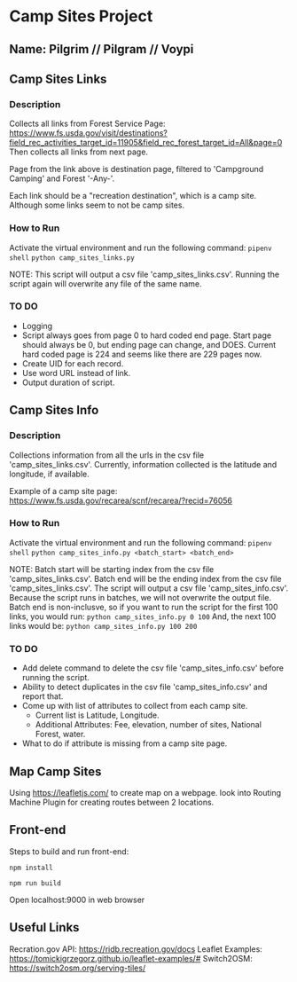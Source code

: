 # Camp Sites Project

## Name: Pilgrim // Pilgram // Voypi

## Camp Sites Links 

### Description
Collects all links from Forest Service Page:
https://www.fs.usda.gov/visit/destinations?field_rec_activities_target_id=11905&field_rec_forest_target_id=All&page=0
Then collects all links from next page.

Page from the link above is destination page, filtered to 'Campground Camping' and Forest '-Any-'.

Each link should be a "recreation destination", which is a camp site. Although some links seem to not be camp sites.


### How to Run
Activate the virtual environment and run the following command:
```pipenv shell```
```python camp_sites_links.py```

NOTE: This script will output a csv file 'camp_sites_links.csv'. Running the script again will overwrite any file of the same name.

### TO DO
- Logging
- Script always goes from page 0 to hard coded end page. Start page should always be 0, but ending page can change, and DOES. Current hard coded page is 224 and seems like there are 229 pages now.
- Create UID for each record.
- Use word URL instead of link.
- Output duration of script. 

## Camp Sites Info

### Description
Collections information from all the urls in the csv file 'camp_sites_links.csv'. Currently, information collected is the latitude and longitude, if available.

Example of a camp site page: https://www.fs.usda.gov/recarea/scnf/recarea/?recid=76056


### How to Run
Activate the virtual environment and run the following command:
```pipenv shell```
```python camp_sites_info.py <batch_start> <batch_end>```

NOTE: Batch start will be starting index from the csv file 'camp_sites_links.csv'.
Batch end will be the ending index from the csv file 'camp_sites_links.csv'.
The script will output a csv file 'camp_sites_info.csv'. Because the script runs in batches, we will not overwrite the output file. Batch end is non-inclusve, so if you want to run the script for the first 100 links, you would run:
```python camp_sites_info.py 0 100```
And, the next 100 links would be:
```python camp_sites_info.py 100 200```

### TO DO
- Add delete command to delete the csv file 'camp_sites_info.csv' before running the script.
- Ability to detect duplicates in the csv file 'camp_sites_info.csv' and report that.
- Come up with list of attributes to collect from each camp site.
    - Current list is Latitude, Longitude.
    - Additional Attributes: Fee, elevation, number of sites, National Forest, water.
- What to do if attribute is missing from a camp site page.


## Map Camp Sites

Using https://leafletjs.com/ to create map on a webpage.
look into Routing Machine Plugin for creating routes between 2 locations.

## Front-end

Steps to build and run front-end:
```
npm install
```

```
npm run build
```

Open localhost:9000 in web browser


## Useful Links
Recration.gov API: https://ridb.recreation.gov/docs
Leaflet Examples: https://tomickigrzegorz.github.io/leaflet-examples/#
Switch2OSM: https://switch2osm.org/serving-tiles/
